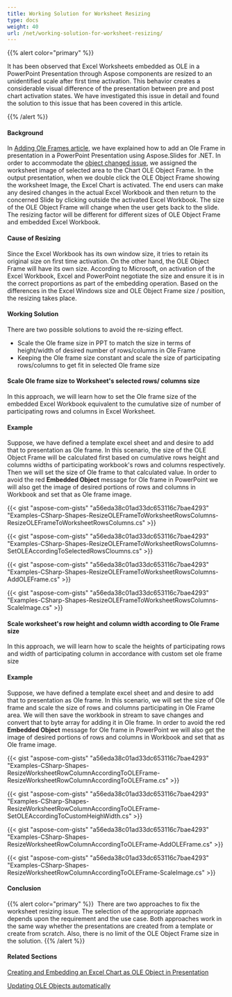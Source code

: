 ```yaml
---
title: Working Solution for Worksheet Resizing
type: docs
weight: 40
url: /net/working-solution-for-worksheet-resizing/
---
```


{{% alert color="primary" %}} 

It has been observed that Excel Worksheets embedded as OLE in a PowerPoint Presentation through Aspose components are resized to an unidentified scale after first time activation. This behavior creates a considerable visual difference of the presentation between pre and post chart activation states. We have investigated this issue in detail and found the solution to this issue that has been covered in this article. 

{{% /alert %}} 
#### **Background**
In [Adding Ole Frames article](), we have explained how to add an Ole Frame in presentation in a PowerPoint Presentation using Aspose.Slides for .NET. In order to accommodate the [object changed issue](/slides/net/object-changed-issue-when-adding-oleobjectframe/), we assigned the worksheet image of selected area to the Chart OLE Object Frame. In the output presentation, when we double click the OLE Object Frame showing the worksheet Image, the Excel Chart is activated. The end users can make any desired changes in the actual Excel Workbook and then return to the concerned Slide by clicking outside the activated Excel Workbook. The size of the OLE Object Frame will change when the user gets back to the slide. The resizing factor will be different for different sizes of OLE Object Frame and embedded Excel Workbook. 
#### **Cause of Resizing**
Since the Excel Workbook has its own window size, it tries to retain its original size on first time activation. On the other hand, the OLE Object Frame will have its own size. According to Microsoft, on activation of the Excel Workbook, Excel and PowerPoint negotiate the size and ensure it is in the correct proportions as part of the embedding operation. Based on the differences in the Excel Windows size and OLE Object Frame size / position, the resizing takes place. 
#### **Working Solution**
There are two possible solutions to avoid the re-sizing effect.

- Scale the Ole frame size in PPT to match the size in terms of height/width of desired number of rows/columns in Ole Frame
- Keeping the Ole frame size constant and scale the size of participating rows/columns to get fit in selected Ole frame size
#### **Scale Ole frame size to Worksheet's selected rows/ columns size**
In this approach, we will learn how to set the Ole frame size of the embedded Excel Workbook equivalent to the cumulative size of number of participating rows and columns in Excel Worksheet. 
#### **Example**
Suppose, we have defined a template excel sheet and and desire to add that to presentation as Ole frame. In this scenario, the size of the OLE Object Frame will be calculated first based on cumulative rows height and columns widths of participating workbook's rows and columns respectively. Then we will set the size of Ole frame to that calculated value. In order to avoid the red **Embedded Object** message for Ole frame in PowerPoint we will also get the image of desired portions of rows and columns in Workbook and set that as Ole frame image. 

{{< gist "aspose-com-gists" "a56eda38c01ad33dc653116c7bae4293" "Examples-CSharp-Shapes-ResizeOLEFrameToWorksheetRowsColumns-ResizeOLEFrameToWorksheetRowsColumns.cs" >}}

{{< gist "aspose-com-gists" "a56eda38c01ad33dc653116c7bae4293" "Examples-CSharp-Shapes-ResizeOLEFrameToWorksheetRowsColumns-SetOLEAccordingToSelectedRowsCloumns.cs" >}}

{{< gist "aspose-com-gists" "a56eda38c01ad33dc653116c7bae4293" "Examples-CSharp-Shapes-ResizeOLEFrameToWorksheetRowsColumns-AddOLEFrame.cs" >}}

{{< gist "aspose-com-gists" "a56eda38c01ad33dc653116c7bae4293" "Examples-CSharp-Shapes-ResizeOLEFrameToWorksheetRowsColumns-ScaleImage.cs" >}}
#### **Scale worksheet's row height and column width according to Ole Frame size**
In this approach, we will learn how to scale the heights of participating rows and width of participating column in accordance with custom set ole frame size
#### **Example**
Suppose, we have defined a template excel sheet and and desire to add that to presentation as Ole frame. In this scenario, we will set the size of Ole frame and scale the size of rows and columns participating in Ole Frame area. We will then save the workbook in stream to save changes and convert that to byte array for adding it in Ole frame. In order to avoid the red **Embedded Object** message for Ole frame in PowerPoint we will also get the image of desired portions of rows and columns in Workbook and set that as Ole frame image. 

{{< gist "aspose-com-gists" "a56eda38c01ad33dc653116c7bae4293" "Examples-CSharp-Shapes-ResizeWorksheetRowColumnAccordingToOLEFrame-ResizeWorksheetRowColumnAccordingToOLEFrame.cs" >}}

{{< gist "aspose-com-gists" "a56eda38c01ad33dc653116c7bae4293" "Examples-CSharp-Shapes-ResizeWorksheetRowColumnAccordingToOLEFrame-SetOLEAccordingToCustomHeighWidth.cs" >}}

{{< gist "aspose-com-gists" "a56eda38c01ad33dc653116c7bae4293" "Examples-CSharp-Shapes-ResizeWorksheetRowColumnAccordingToOLEFrame-AddOLEFrame.cs" >}}

{{< gist "aspose-com-gists" "a56eda38c01ad33dc653116c7bae4293" "Examples-CSharp-Shapes-ResizeWorksheetRowColumnAccordingToOLEFrame-ScaleImage.cs" >}}
#### **Conclusion**


{{% alert color="primary" %}}  There are two approaches to fix the worksheet resizing issue. The selection of the appropriate approach depends upon the requirement and the use case. Both approaches work in the same way whether the presentations are created from a template or create from scratch. Also, there is no limit of the OLE Object Frame size in the solution. {{% /alert %}} 
#### **Related Sections**
[Creating and Embedding an Excel Chart as OLE Object in Presentation](/slides/net/creating-excel-chart-and-embedding-it-in-presentation-as-ole-object/)

[Updating OLE Objects automatically](/slides/net/updating-ole-objects-automatically-using-ms-powerpoint-add-in/)
